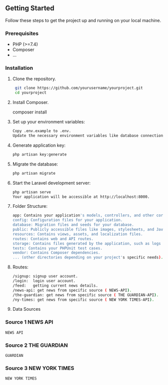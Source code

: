 ## Getting Started

Follow these steps to get the project up and running on your local machine.

### Prerequisites

- PHP (>=7.4)
- Composer
- ...

### Installation

1. Clone the repository.

   ```bash
    git clone https://github.com/yourusername/yourproject.git
    cd yourproject

2. Install Composer.

    composer install

3. Set up your environment variables:
    
    ```bash
    Copy .env.example to .env.
    Update the necessary environment variables like database connection and API keys.

4. Generate application key:
    
    ```bash
    php artisan key:generate

5. Migrate the database:
    
    ```bash
    php artisan migrate

6. Start the Laravel development server:
    
    ```bash
    php artisan serve
    Your application will be accessible at http://localhost:8000.

7. Folder Structure:
    
    ```bash
    app: Contains your application's models, controllers, and other core components.
    config: Configuration files for your application.
    database: Migration files and seeds for your database.
    public: Publicly accessible files like images, stylesheets, and JavaScript files.
    resources: Contains views, assets, and localization files.
    routes: Contains web and API routes.
    storage: Contains files generated by the application, such as logs and uploaded files.
    tests: Contains your PHPUnit test cases.
    vendor: Contains Composer dependencies.
    ... (other directories depending on your project's specific needs).

8. Routes:

    ```bash
    /signup: signup user account.
    /login:  login user account.
    /feed:   getting current news details.
    /news-api: get news from specific source ( NEWS-API).
    /the-guardian: get news from specific source ( THE GUARDIAN-API).
    /ny-times: get news from specific source ( NEW YORK TIMES-API).

9. Data Sources
### Source 1 NEWS API

    NEWS API

### Source 2 THE GUARDIAN

    GUARDIAN

### Source 3 NEW YORK TIMES

    NEW YORK TIMES